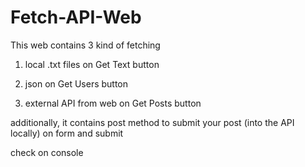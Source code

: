 # Fetch-API-Web
This web contains 3 kind of fetching

1) local .txt files
on Get Text button

2) json 
on Get Users button

3) external API from web
on Get Posts button

additionally, it contains post method to submit your post (into the API locally)
on form and submit

check on console
